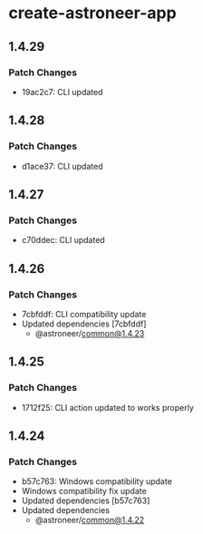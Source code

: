 # create-astroneer-app

## 1.4.29

### Patch Changes

- 19ac2c7: CLI updated

## 1.4.28

### Patch Changes

- d1ace37: CLI updated

## 1.4.27

### Patch Changes

- c70ddec: CLI updated

## 1.4.26

### Patch Changes

- 7cbfddf: CLI compatibility update
- Updated dependencies [7cbfddf]
  - @astroneer/common@1.4.23

## 1.4.25

### Patch Changes

- 1712f25: CLI action updated to works properly

## 1.4.24

### Patch Changes

- b57c763: Windows compatibility update
- Windows compatibility fix update
- Updated dependencies [b57c763]
- Updated dependencies
  - @astroneer/common@1.4.22
